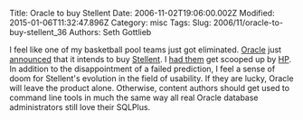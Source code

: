 Title: Oracle to buy Stellent
Date: 2006-11-02T19:06:00.002Z
Modified: 2015-01-06T11:32:47.896Z
Category: misc
Tags: 
Slug: 2006/11/oracle-to-buy-stellent_36
Authors: Seth Gottlieb

I feel like one of my basketball pool teams just got eliminated.  [Oracle](http://www.oracle.com) just [announced](http://biz.yahoo.com/bizj/061102/1371279.html?.v=2) that it intends to buy [Stellent](http://www.stellent.com).  I [had them](http://contenthere.blogspot.com/2006/08/ibm-agrees-to-buy-filenet-for-16-bln.html) get scooped up by [HP](http://www.hp.com).  In addition to the disappointment of a failed prediction, I feel a sense of doom for Stellent's evolution in the field of usability.  If they are lucky, Oracle will leave the product alone.  Otherwise, content authors should get used to command line tools in much the same way all real Oracle database administrators still love their SQLPlus.
